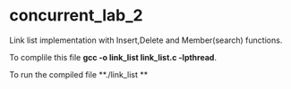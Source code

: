 # concurrent_lab_2
Link list implementation with Insert,Delete and Member(search) functions.

To complile this file    **gcc -o link_list link_list.c -lpthread**.

To run the compiled file  **./link_list **
